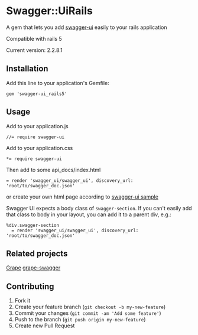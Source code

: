 # Swagger::UiRails

A gem that lets you add [swagger-ui](https://github.com/wordnik/swagger-ui) easily to your rails application

Compatible with rails 5

Current version: 2.2.8.1

## Installation

Add this line to your application's Gemfile:

    gem 'swagger-ui_rails5'

## Usage

Add to your application.js

    //= require swagger-ui

Add to your application.css

    *= require swagger-ui

Then add to some api_docs/index.html

    = render 'swagger_ui/swagger_ui', discovery_url: 'root/to/swagger_doc.json'

or create your own html page according to [swagger-ui sample](https://github.com/swagger-api/swagger-ui/blob/master/dist/index.html)

Swagger UI expects a body class of `swagger-section`. If you can't easily add that class to body in your layout, you can add it to a parent div, e.g.:

    %div.swagger-section
      = render 'swagger_ui/swagger_ui', discovery_url: 'root/to/swagger_doc.json'

## Related projects

[Grape](https://github.com/intridea/grape)
[grape-swagger](https://github.com/tim-vandecasteele/grape-swagger)

## Contributing

1. Fork it
2. Create your feature branch (`git checkout -b my-new-feature`)
3. Commit your changes (`git commit -am 'Add some feature'`)
4. Push to the branch (`git push origin my-new-feature`)
5. Create new Pull Request
